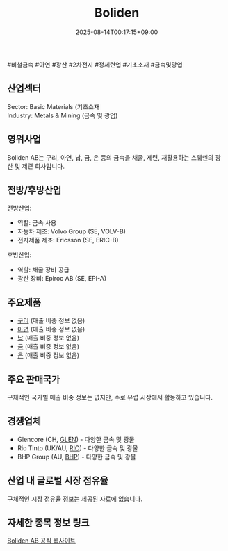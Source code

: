 ﻿---
title: "Boliden"
date: 2025-08-14T00:17:15+09:00
lastmod: 2025-08-14T00:17:15+09:00
type: docs
sidebar:
  open: true
weight: 153
---
<div style="display:none">
  <meta property="article:published_time" content="2025-08-13T15:17:15Z" />
  <meta property="article:modified_time" content="2025-08-13T15:17:15Z" />
</div>
#비철금속 #아연 #광산 #2차전지 #정제련업 #기초소재 #금속및광업

## 산업섹터

Sector: Basic Materials (기초소재  
Industry: Metals & Mining (금속 및 광업)

## 영위사업

Boliden AB는 구리, 아연, 납, 금, 은 등의 금속을 채굴, 제련, 재활용하는 스웨덴의 광산 및 제련 회사입니다.

## 전방/후방산업

전방산업:

- 역할: 금속 사용
- 자동차 제조: Volvo Group (SE, VOLV-B)
- 전자제품 제조: Ericsson (SE, ERIC-B)

후방산업:

- 역할: 채굴 장비 공급
- 광산 장비: Epiroc AB (SE, EPI-A)

## 주요제품

- [구리](/industry-study/2산업원자재-산업1비철금속-비철금속-귀금속구리/) (매출 비중 정보 없음)
- [아연](/industry-study/아연/) (매출 비중 정보 없음)
- [납](/industry-study/납/) (매출 비중 정보 없음)
- [금](/industry-study/2산업원자재-산업1비철금속-비철금속-귀금속금/) (매출 비중 정보 없음)
- [은](/industry-study/은/) (매출 비중 정보 없음)

## 주요 판매국가

구체적인 국가별 매출 비중 정보는 없지만, 주로 유럽 시장에서 활동하고 있습니다.

## 경쟁업체

- Glencore (CH, [GLEN](/company-analysis/glen/)) - 다양한 금속 및 광물
- Rio Tinto (UK/AU, [RIO](/company-analysis/rio/)) - 다양한 금속 및 광물
- BHP Group (AU, [BHP](/company-analysis/bhp/)) - 다양한 금속 및 광물

## 산업 내 글로벌 시장 점유율

구체적인 시장 점유율 정보는 제공된 자료에 없습니다.

## 자세한 종목 정보 링크

[Boliden AB 공식 웹사이트](https://www.boliden.com/)
